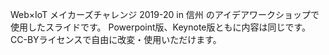 Web×IoT メイカーズチャレンジ 2019-20 in 信州 のアイデアワークショップで使用したスライドです。
Powerpoint版、Keynote版ともに内容は同じです。
CC-BYライセンスで自由に改変・使用いただけます。
